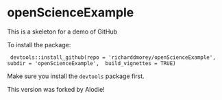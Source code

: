 # openScienceExample

This is a skeleton for a demo of GitHub

To install the package:

     devtools::install_github(repo = 'richarddmorey/openScienceExample', subdir = 'openScienceExample',  build_vignettes = TRUE)

Make sure you install the `devtools` package first.

This version was forked by Alodie!
